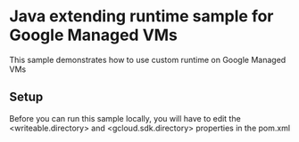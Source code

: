 # Java extending runtime sample for Google Managed VMs
This sample demonstrates how to use custom runtime on Google Managed VMs
## Setup
Before you can run this sample locally, you will have to edit the <writeable.directory> and <gcloud.sdk.directory> properties in the pom.xml
